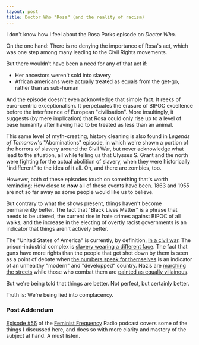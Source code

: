 ```yaml
---
layout: post
title: Doctor Who "Rosa" (and the reality of racism) 
---
```

I don't know how I feel about the Rosa Parks episode on *Doctor Who*.

On the one hand: There is no denying the importance of Rosa's act, which was one step among many leading to the Civil Rights movements.

But there wouldn't have been a need for any of that act if:
* Her ancestors weren't sold into slavery
* African americans were actually treated as equals from the get-go, rather than as sub-human

And the episode doesn't even acknowledge that simple fact. It reeks of euro-centric exceptionalism. It perpetuates the erasure of BIPOC excellence before the interference of European "civilisation". More insultingly, it suggests (by mere implication) that Rosa could only rise up to a level of base humanity after having had to be treated as less than an animal.

This same level of myth-creating, history cleaning is also found in *Legends of Tomorrow*'s "Abominations" episode, in which we're shown a portion of the horrors of slavery around the Civil War, but never acknowledge what lead to the situation, all while telling us that Ulysses S. Grant and the north were fighting for the actual abolition of slavery, when they were historically "indifferent" to the idea of it all. Oh, and there are zombies, too.

However, both of these episodes touch on something that's worth reminding: How close to **now** all of these events have been. 1863 and 1955 are not so far away as some people would like us to believe.

But contrary to what the shows present, things haven't become permanently better. The fact that "Black Lives Matter" is a phrase that needs to be uttered, the current rise in hate crimes against BIPOC of all walks, and the increase in the electing of overtly racist governments is an indicator that things aren't actively better.

The "United States of America" is currently, by definition, [in a civil war](https://thewalrus.ca/americas-next-civil-war/). The prison-industrial complex is [slavery wearing a different face](https://www.bustle.com/articles/142340-5-ways-the-us-prison-industrial-complex-mimics-slavery). The fact that guns have more rights than the people that get shot down by them is seen as a point of debate when [the numbers speak for themselves](https://www.vox.com/policy-and-politics/2017/10/2/16399418/us-gun-violence-statistics-maps-charts) is an indicator of an unhealthy "modern" and "developped" country. Nazis are 	[marching the streets](https://www.theguardian.com/us-news/2018/jul/01/riot-in-portland-as-far-right-marchers-clash-with-anti-facists) while those who combat them are [painted as equally villainous](https://www.theatlantic.com/magazine/archive/2017/09/the-rise-of-the-violent-left/534192/).

But we're being told that things are better. Not perfect, but certainly better.

Truth is: We're being lied into complacency.

### Post Addendum
[Episode #56](https://pca.st/hiQ0) of the [Feminist Frequency](https://feministfrequency.com/) Radio podcast covers some of the things I discussed here, and does so with more clarity and mastery of the subject at hand. A must listen.
